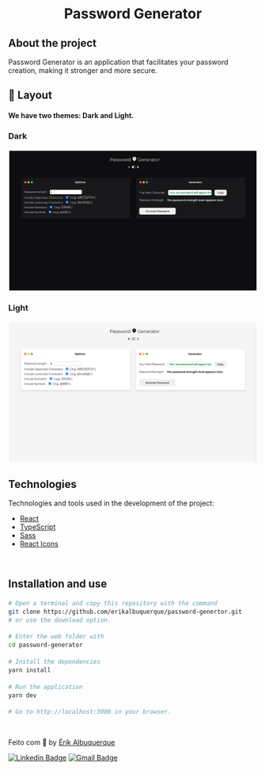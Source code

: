 <p align="center">
  <h1 align="center">
    Password Generator
  </h1>
</p>

## About the project

Password Generator is an application that facilitates your password creation, making it stronger and more secure.

## 🎨 Layout

#### We have two themes: Dark and Light.

### Dark

<h4 align="center">
  <img alt="home-dark" title="home-dark" src=".github/readme/darkTheme.png" width="500px" />
  
</h4>

### Light

<h4 align="center">
  <img alt="home-light" title="home-light" src=".github/readme/lightTheme.png" width="500px" />
  
</h4>

## Technologies

Technologies and tools used in the development of the project:

- [React](https://reactjs.org/)
- [TypeScript](https://www.typescriptlang.org/)
- [Sass](https://sass-lang.com/)
- [React Icons](https://react-icons.github.io/react-icons/)

<br>

## Installation and use

```bash
# Open a terminal and copy this repository with the command
git clone https://github.com/erikalbuquerque/password-genertor.git
# or use the download option.

# Enter the web folder with
cd password-generator

# Install the dependencies
yarn install

# Run the application
yarn dev

# Go to http://localhost:3000 in your browser.
```

<br>

Feito com :purple_heart: by [Érik Albuquerque](https://github.com/erikalbuquerque)

[![Linkedin Badge](https://img.shields.io/badge/-Érik%20Albuquerque-f5f5f5?style=flat-square&logo=Linkedin&logoColor=black&link=https://www.linkedin.com/in/erik-albuquerque/)](https://www.linkedin.com/in/erik-albuquerque/)
[![Gmail Badge](https://img.shields.io/badge/-erik.albuquerque.oficial@gmail.com-f5f5f5?style=flat-square&logo=Gmail&logoColor=black&link=mailto:erik.albuquerque.oficial@gmail.com)](mailto:erik.albuquerque.oficial@gmail.com)
